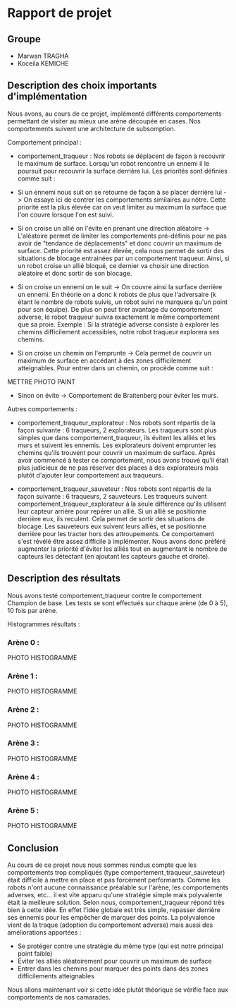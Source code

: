 # Rapport de projet

## Groupe
* Marwan TRAGHA
* Koceila KEMICHE

## Description des choix importants d'implémentation

Nous avons, au cours de ce projet, implémenté différents comportements permettant de visiter au mieux une arène découpée en cases.
Nos comportements suivent une architecture de subsomption.

Comportement principal : 
* comportement_traqueur : Nos robots se déplacent de façon à recouvrir le maximum de surface. Lorsqu'un robot rencontre un ennemi il le poursuit pour recouvrir la surface derrière lui.
Les priorités sont définies comme suit : 

- Si un ennemi nous suit on se retourne de façon à se placer derrière lui -> On essaye ici de contrer les comportements similaires au nôtre. Cette priorité est la plus élevée car on veut limiter au maximum la surface que l'on couvre lorsque l'on est suivi.

- Si on croise un allié on l'évite en prenant une direction aléatoire -> L'aléatoire permet de limiter les comportements pré-définis pour ne pas avoir de "tendance de déplacements" et donc couvrir un maximum de surface. 
Cette priorité est assez élevée, cela nous permet de sortir des situations de blocage entrainées par un comportement traqueur. Ainsi, si un robot croise un allié bloqué, ce dernier va choisir une direction aléatoire et donc sortir de son blocage.

- Si on croise un ennemi on le suit -> On couvre ainsi la surface derrière un ennemi. En théorie on a donc k robots de plus que l'adversaire (k étant le nombre de robots suivis, un robot suivi ne marquera qu'un point pour son équipe). 
De plus on peut tirer avantage du comportement adverse, le robot traqueur suivra exactement le même comportement que sa proie. Exemple : Si la stratégie adverse consiste à explorer les chemins difficilement accessibles, notre robot traqueur explorera ses chemins.

- Si on croise un chemin on l'emprunte -> Cela permet de couvrir un maximum de surface en accédant à des zones difficilement atteignables.
Pour entrer dans un chemin, on procède comme suit :

METTRE PHOTO PAINT

- Sinon on évite -> Comportement de Braitenberg pour éviter les murs.

Autres comportements :
* comportement_traqueur_explorateur : 
Nos robots sont répartis de la façon suivante : 6 traqueurs, 2 explorateurs. 
Les traqueurs sont plus simples que dans comportement_traqueur, ils évitent les alliés et les murs et suivent les ennemis.
Les explorateurs doivent emprunter les chemins qu'ils trouvent pour couvrir un maximum de surface.
Après avoir commencé à tester ce comportement, nous avons trouvé qu'il était plus judicieux de ne pas réserver des places à des explorateurs mais plutôt d'ajouter leur comportement aux traqueurs. 

* comportement_traqueur_sauveteur : 
Nos robots sont répartis de la façon suivante : 6 traqueurs, 2 sauveteurs. 
Les traqueurs suivent comportement_traqueur_explorateur à la seule différence qu'ils utilisent leur capteur arrière pour repérer un allié. Si un allié se positionne derrière eux, ils reculent. Cela permet de sortir des situations de blocage.
Les sauveteurs eux suivent leurs alliés, et se positionne derrière pour les tracter hors des attroupements.
Ce comportement s'est révélé être assez difficile à implémenter. Nous avons donc préféré augmenter la priorité d'éviter les alliés tout en augmentant le nombre de capteurs les détectant (en ajoutant les capteurs gauche et droite).

## Description des résultats

Nous avons testé comportement_traqueur contre le comportement Champion de base.
Les tests se sont effectués sur chaque arène (de 0 à 5), 10 fois par arène.

Histogrammes résultats : 

### Arène 0 : 

PHOTO HISTOGRAMME

### Arène 1 : 

PHOTO HISTOGRAMME

### Arène 2 : 

PHOTO HISTOGRAMME

### Arène 3 : 

PHOTO HISTOGRAMME

### Arène 4 :

PHOTO HISTOGRAMME

### Arène 5 : 

PHOTO HISTOGRAMME

## Conclusion

Au cours de ce projet nous nous sommes rendus compte que les comportements trop compliqués (type comportement_traqueur_sauveteur) était difficile à mettre en place et pas forcément performants.
Comme les robots n'ont aucune connaissance préalable sur l'arène, les comportements adverses, etc... il est vite apparu qu'une stratégie simple mais polyvalente était la meilleure solution.
Selon nous, comportement_traqueur répond très bien à cette idée. 
En effet l'idée globale est très simple, repasser derrière ses ennemis pour les empêcher de marquer des points.
La polyvalence vient de la traque (adoption du comportement adverse) mais aussi des améliorations apportées :
- Se protéger contre une stratégie du même type (qui est notre principal point faible)
- Éviter les alliés aléatoirement pour couvrir un maximum de surface
- Entrer dans les chemins pour marquer des points dans des zones difficilements atteignables

Nous allons maintenant voir si cette idée plutôt théorique se vérifie face aux comportements de nos camarades.